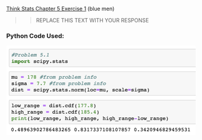 [Think Stats Chapter 5 Exercise 1](http://greenteapress.com/thinkstats2/html/thinkstats2006.html#toc50) (blue men)

>> REPLACE THIS TEXT WITH YOUR RESPONSE

### Python Code Used:

![](Images/5.1Image1.png)
